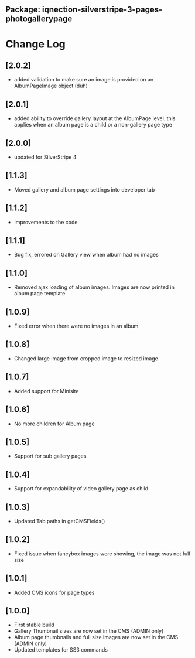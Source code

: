 ## Package: iqnection-silverstripe-3-pages-photogallerypage
# Change Log


## [2.0.2]
- added validation to make sure an image is provided on an AlbumPageImage object (duh)

## [2.0.1]
- added ability to override gallery layout at the AlbumPage level. this applies when an album page is a child or a non-gallery page type

## [2.0.0]
- updated for SilverStripe 4

## [1.1.3]
- Moved gallery and album page settings into developer tab

## [1.1.2]
- Improvements to the code

## [1.1.1]
- Bug fix, errored on Gallery view when album had no images

## [1.1.0]
- Removed ajax loading of album images. Images are now printed in album page template.

## [1.0.9]
- Fixed error when there were no images in an album

## [1.0.8]
- Changed large image from cropped image to resized image

## [1.0.7]
- Added support for Minisite

## [1.0.6]
- No more children for Album page

## [1.0.5]
- Support for sub gallery pages

## [1.0.4]
- Support for expandability of video gallery page as child

## [1.0.3]
- Updated Tab paths in getCMSFields()

## [1.0.2]
- Fixed issue when fancybox images were showing, the image was not full size

## [1.0.1]
- Added CMS icons for page types

## [1.0.0]
- First stable build
- Gallery Thumbnail sizes are now set in the CMS (ADMIN only)
- Album page thumbnails and full size images are now set in the CMS (ADMIN only)
- Updated templates for SS3 commands